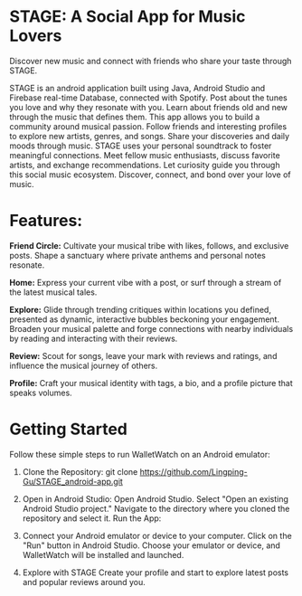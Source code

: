 # STAGE: A Social App for Music Lovers
Discover new music and connect with friends who share your taste through STAGE.

STAGE is an android application built using Java, Android Studio and Firebase real-time Database, connected with Spotify. Post about the tunes you love and why they resonate with you. Learn about friends old and new through the music that defines them. This app allows you to build a community around musical passion. Follow friends and interesting profiles to explore new artists, genres, and songs. Share your discoveries and daily moods through music. STAGE uses your personal soundtrack to foster meaningful connections. Meet fellow music
enthusiasts, discuss favorite artists, and exchange recommendations. Let curiosity guide you through this social music ecosystem. Discover, connect, and bond over your love of music.

# Features:
**Friend Circle:** Cultivate your musical tribe with likes, follows, and exclusive posts. Shape a sanctuary where private anthems and personal notes resonate.

**Home:** Express your current vibe with a post, or surf through a stream of the latest musical tales.

**Explore:** Glide through trending critiques within locations you defined, presented as dynamic, interactive bubbles beckoning your engagement. Broaden your musical palette and forge connections with nearby individuals by reading and interacting with their reviews.

**Review:** Scout for songs, leave your mark with reviews and ratings, and influence the musical journey of others.

**Profile:** Craft your musical identity with tags, a bio, and a profile picture that speaks volumes.

# Getting Started
Follow these simple steps to run WalletWatch on an Android emulator:

1. Clone the Repository:
git clone https://github.com/Lingping-Gu/STAGE_android-app.git

2. Open in Android Studio:
Open Android Studio.
Select "Open an existing Android Studio project."
Navigate to the directory where you cloned the repository and select it.
Run the App:

3. Connect your Android emulator or device to your computer.
Click on the "Run" button in Android Studio.
Choose your emulator or device, and WalletWatch will be installed and launched.

4. Explore with STAGE
Create your profile and start to explore latest posts and popular reviews around you.

